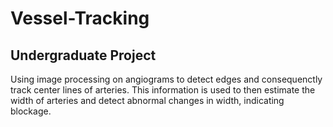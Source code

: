 # Vessel-Tracking

## Undergraduate Project

Using image processing on angiograms to detect edges and consequenctly track center lines of arteries. This information is used to then estimate the width of arteries and detect abnormal changes in width, indicating blockage. 
